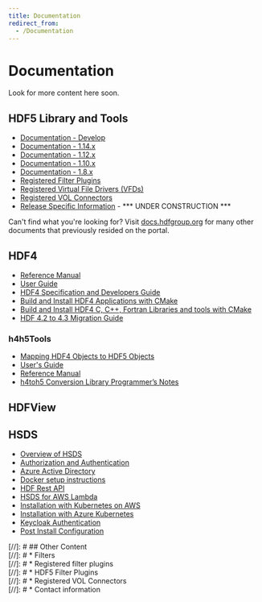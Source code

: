 ```yaml
---
title: Documentation
redirect_from: 
  - /Documentation
---
```


# Documentation

Look for more content here soon.

## HDF5 Library and Tools 
* [Documentation - Develop](https://docs.hdfgroup.org/hdf5/develop/)
* [Documentation - 1.14.x](https://docs.hdfgroup.org/hdf5/v1_14/index.html)
* [Documentation - 1.12.x](https://docs.hdfgroup.org/hdf5/v1_12/index.html)
* [Documentation - 1.10.x](https://docs.hdfgroup.org/hdf5/v1_10/index.html)
* [Documentation - 1.8.x](https://docs.hdfgroup.org/hdf5/v1_8/index.html)
* [Registered Filter Plugins](/documentation/hdf5-docs/registered_filter_plugins.html)
* [Registered Virtual File Drivers (VFDs)](/documentation/hdf5-docs/registered_virtual_file_drivers_vfds.html)
* [Registered VOL Connectors](/documentation/hdf5-docs/release_specifics/release_specific_info.md)
* [Release Specific Information](/documentation/hdf5-docs/release_specifics/release_specific_info.md) - \*\*\* UNDER CONSTRUCTION \*\*\*

Can't find what you're looking for? Visit [docs.hdfgroup.org](https://docs.hdfgroup.org/hdf5/v1_14/index.html) for many other documents that previously resided on the portal.

## HDF4 
* [Reference Manual](/documentation/hdf4-docs/HDF4_Reference_Manual.pdf)
* [User Guide](/documentation/hdf4-docs/HDF4_Users_Guide.pdf)
* [HDF4 Specification and Developers Guide](https://github.com/HDFGroup/hdf4doc/blob/master/DSpec/html_FM/DS.pdf) 
* [Build and Install HDF4 Applications with CMake](https://raw.githubusercontent.com/HDFGroup/hdf4/master/release_notes/USING_HDF4_CMake.txt)
* [Build and Install HDF4 C, C++, Fortran Libraries and tools with CMake](https://raw.githubusercontent.com/HDFGroup/hdf4/master/release_notes/INSTALL_CMake.txt)
* [HDF 4.2 to 4.3 Migration Guide](https://raw.githubusercontent.com/HDFGroup/hdf4/master/doc/HDF-4.2-to-4.3-migration.md) 

### h4h5Tools
* [Mapping HDF4 Objects to HDF5 Objects](https://docs.hdfgroup.org/archive/support/HDF5/doc/ADGuide/H4toH5Mapping.pdf) 
* [User's Guide](/documentation/h4h5tools-docs/h4toh5lib_UG.pdf)
* [Reference Manual](/documentation/h4h5tools-docs/h4toh5_Conversion_Library_API_Reference_Manual.pdf)
* [h4toh5 Conversion Library Programmer’s Notes](https://docs.hdfgroup.org/archive/support/ftp/HDF5/tools/h4toh5/src/unpacked/doc/H4H5ProgrammersNotes.pdf)
  
## HDFView 

## HSDS 
* [Overview of HSDS](https://www.hdfgroup.org/solutions/highly-scalable-data-service-hsds/) 
* [Authorization and Authentication](https://raw.githubusercontent.com/HDFGroup/hsds/master/docs/authorization.md)
* [Azure Active Directory](https://raw.githubusercontent.com/HDFGroup/hsds/master/docs/azure_ad_setup.md)
* [Docker setup instructions](https://raw.githubusercontent.com/HDFGroup/hsds/master/docs/setup_docker.md)
* [HDF Rest API](https://github.com/HDFGroup/hdf-rest-api/blob/master/README.md) 
* [HSDS for AWS Lambda](https://raw.githubusercontent.com/HDFGroup/hsds/master/docs/aws_lambda_setup.md)
* [Installation with Kubernetes on AWS](https://raw.githubusercontent.com/HDFGroup/hsds/master/docs/kubernetes_install_azure.md)
* [Installation with Azure Kubernetes](https://raw.githubusercontent.com/HDFGroup/hsds/master/docs/kubernetes_install_azure.md)
* [Keycloak Authentication](https://raw.githubusercontent.com/HDFGroup/hsds/master/docs/keycloak_setup.md)
* [Post Install Configuration](https://raw.githubusercontent.com/HDFGroup/hsds/master/docs/post_install.md)

[//]: # ## Other Content  
[//]: # * Filters  
[//]: # * Registered filter plugins  
[//]: # * HDF5 Filter Plugins  
[//]: # * Registered VOL Connectors   
[//]: # * Contact information   
